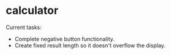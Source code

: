 # calculator
Current tasks:
- Complete negative button functionality.
- Create fixed result length so it doesn't overflow the display.